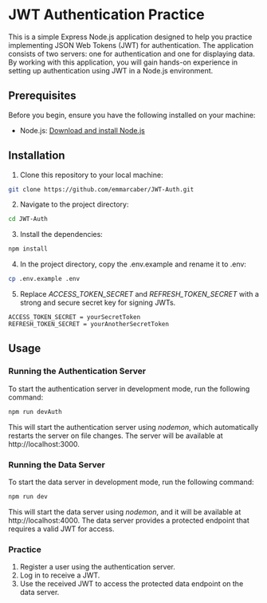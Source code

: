 # JWT Authentication Practice
This is a simple Express Node.js application designed to help you practice implementing JSON Web Tokens (JWT) for authentication. The application consists of two servers: one for authentication and one for displaying data. By working with this application, you will gain hands-on experience in setting up authentication using JWT in a Node.js environment.

## Prerequisites

Before you begin, ensure you have the following installed on your machine:

- Node.js: [Download and install Node.js](https://nodejs.org/)

## Installation

1. Clone this repository to your local machine:

```bash
git clone https://github.com/emmarcaber/JWT-Auth.git
```

2. Navigate to the project directory:

```bash
cd JWT-Auth
```

3. Install the dependencies:
   
```bash
npm install
```

4. In the project directory, copy the .env.example and rename it to .env:

```bash
cp .env.example .env
```

5. Replace _ACCESS_TOKEN_SECRET_ and _REFRESH_TOKEN_SECRET_ with a strong and secure secret key for signing JWTs.

```
ACCESS_TOKEN_SECRET = yourSecretToken
REFRESH_TOKEN_SECRET = yourAnotherSecretToken
```

## Usage
### Running the Authentication Server
To start the authentication server in development mode, run the following command:

```bash
npm run devAuth
```

This will start the authentication server using *nodemon*, which automatically restarts the server on file changes. The server will be available at http://localhost:3000.

### Running the Data Server
To start the data server in development mode, run the following command:

```bash
npm run dev
```

This will start the data server using *nodemon*, and it will be available at http://localhost:4000. The data server provides a protected endpoint that requires a valid JWT for access.

### Practice
1. Register a user using the authentication server.
2. Log in to receive a JWT.
3. Use the received JWT to access the protected data endpoint on the data server.
